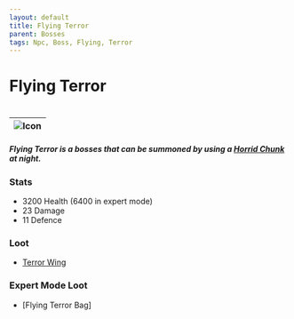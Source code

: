 ```yaml
---
layout: default
title: Flying Terror
parent: Bosses
tags: Npc, Boss, Flying, Terror
---
```


# Flying Terror
#
| ![Icon](https://ricklugtigheid.github.io/SupernovaMod/assets/images/boss_flying_terror.png) |
| ------ |

##### Flying Terror is a bosses that can be summoned by using a [Horrid Chunk](https://ricklugtigheid.github.io/SupernovaMod/docs/items/miscellaneous/horrid_chunk) at night.

### Stats
- 3200 Health (6400 in expert mode)
- 23 Damage
- 11 Defence

### Loot
- [Terror Wing](https://ricklugtigheid.github.io/SupernovaMod/docs/items/materials/terror_wing)

### Expert Mode Loot
- [Flying Terror Bag]